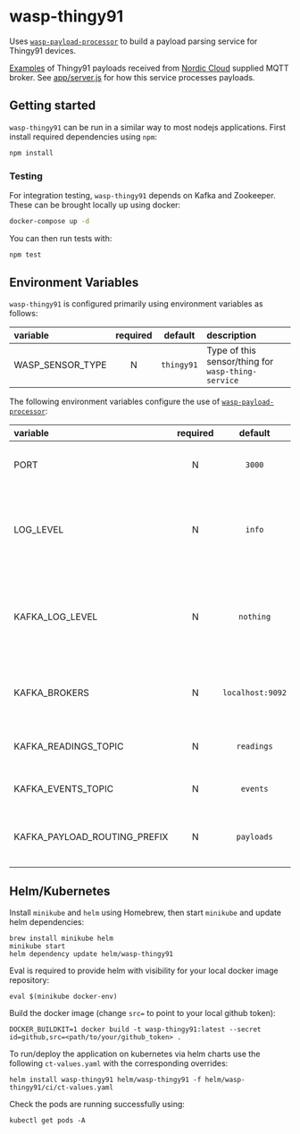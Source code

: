 # wasp-thingy91
Uses [`wasp-payload-processor`](https://github.com/digicatapult/wasp-payload-processor) to build a payload parsing service for Thingy91 devices.

[Examples](https://github.com/nRFCloud/application-protocols) of Thingy91 payloads received from [Nordic Cloud](https://nrfcloud.com/) supplied MQTT broker. See [app/server.js](app/server.js) for how this service processes payloads.

## Getting started

`wasp-thingy91` can be run in a similar way to most nodejs applications. First install required dependencies using `npm`:

```sh
npm install
```

### Testing
For integration testing, `wasp-thingy91` depends on Kafka and Zookeeper. These can be brought locally up using docker:

```sh
docker-compose up -d
```

You can then run tests with:

```sh
npm test
```

## Environment Variables

`wasp-thingy91` is configured primarily using environment variables as follows:

| variable                    | required |        default        | description                                                                          |
| :-------------------------- | :------: | :-------------------: | :----------------------------------------------------------------------------------- |
| WASP_SENSOR_TYPE            |    N     |       `thingy91`      | Type of this sensor/thing for `wasp-thing-service`                                   |


The following environment variables configure the use of [`wasp-payload-processor`](https://github.com/digicatapult/wasp-payload-processor):

| variable                    | required |     default     | description                                                                             |
| :-------------------------- | :------: | :-------------: | :-------------------------------------------------------------------------------------- |
| PORT                        |    N     |      `3000`     | Port on which the service will listen                                                   |
| LOG_LEVEL                   |    N     |      `info`     | Logging level. Valid values are [`trace`, `debug`, `info`, `warn`, `error`, `fatal`]    |
| KAFKA_LOG_LEVEL             |    N     |    `nothing`    | Logging level for Kafka. Valid values are [`debug`, `info`, `warn`, `error`, `nothing`] |
| KAFKA_BROKERS               |    N     | `localhost:9092`| List of addresses for the Kafka brokers                                                 |
| KAFKA_READINGS_TOPIC        |    N     |   `readings`    | Outgoing Kafka topic for readings                                                       |
| KAFKA_EVENTS_TOPIC          |    N     |    `events`     | Outgoing Kafka topic for events                                                         |
| KAFKA_PAYLOAD_ROUTING_PREFIX|    N     |   `payloads`    | Prefix for incoming Kafka topics for payloads                                           |


## Helm/Kubernetes

Install `minikube` and `helm` using Homebrew, then start `minikube` and update helm dependencies:
```
brew install minikube helm
minikube start
helm dependency update helm/wasp-thingy91
```

Eval is required to provide helm with visibility for your local docker image repository:
```
eval $(minikube docker-env)
```

Build the docker image (change `src=` to point to your local github token):
```
DOCKER_BUILDKIT=1 docker build -t wasp-thingy91:latest --secret id=github,src=<path/to/your/github_token> .
```

To run/deploy the application on kubernetes via helm charts use the following `ct-values.yaml` with the corresponding overrides:
```
helm install wasp-thingy91 helm/wasp-thingy91 -f helm/wasp-thingy91/ci/ct-values.yaml
```

Check the pods are running successfully using:
```
kubectl get pods -A
```
